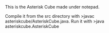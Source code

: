 This is the Asterisk Cube made under notepad.

Compile it from the src directory with >javac asteriskcube/AsteriskCube.java.
Run it with >java asteriskcube.AsteriskCube
